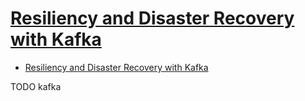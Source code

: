 # [Resiliency and Disaster Recovery with Kafka](https://tech.ebayinc.com/engineering/resiliency-and-disaster-recovery-with-kafka/)

- [Resiliency and Disaster Recovery with Kafka](#resiliency-and-disaster-recovery-with-kafka)






TODO kafka